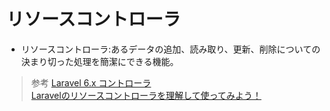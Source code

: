 # リソースコントローラ  
* リソースコントローラ:あるデータの追加、読み取り、更新、削除についての決まり切った処理を簡潔にできる機能。

> 参考
[Laravel 6.x コントローラ](https://readouble.com/laravel/6.x/ja/controllers.html?header=%25E3%2583%25AA%25E3%2582%25BD%25E3%2583%25BC%25E3%2582%25B9%25E3%2582%25B3%25E3%2583%25B3%25E3%2583%2588%25E3%2583%25AD%25E3%2583%25BC%25E3%2583%25A9)  
[Laravelのリソースコントローラを理解して使ってみよう！](https://tech.windii.jp/backend/laravel/resource-controller)
